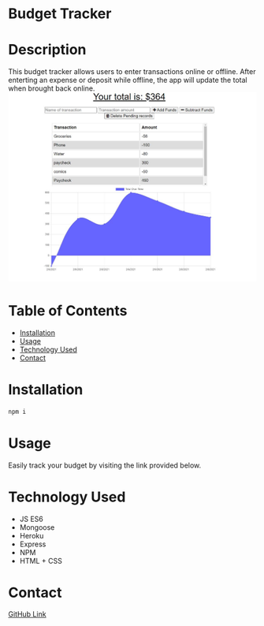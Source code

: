 # Budget Tracker  
# Description  
This budget tracker allows users to enter transactions online or offline. After enterting an expense or deposit while offline, the app will update the total when brought back online.  
![ScreenShot](./public/images/budget.JPG)  
# Table of Contents  
- [Installation](#installation)
- [Usage](#usage)
- [Technology Used](#technology-used)
- [Contact](#contact)
# Installation  
```bash
npm i
```  
# Usage  
Easily track your budget by visiting the link provided below.  
# Technology Used  
- JS ES6
- Mongoose
- Heroku
- Express
- NPM
- HTML + CSS
# Contact  
[GitHub Link](https://github.com/bspencer181)
